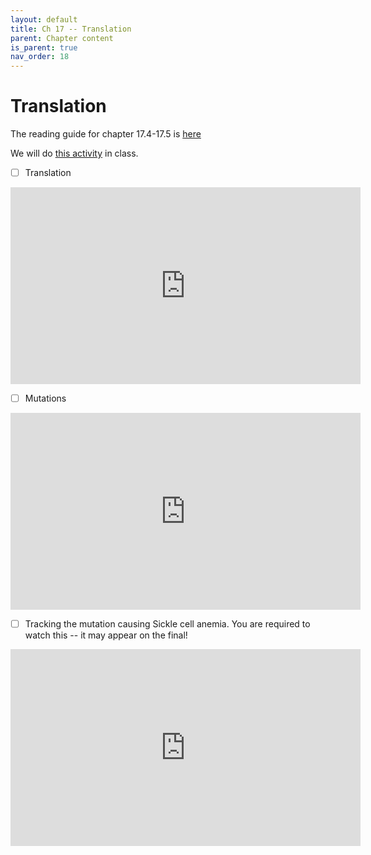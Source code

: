 ```yaml
---
layout: default
title: Ch 17 -- Translation
parent: Chapter content
is_parent: true
nav_order: 18
---
```


# Translation

The reading guide for chapter 17.4-17.5 is [here](ch17.4_rg.html)

We will do [this activity](ch17_Translation.html) in class.


- [ ] Translation
<iframe width="560" height="315" src="https://www.youtube.com/embed/mnlfWfENiCc" frameborder="0" allow="accelerometer; autoplay; clipboard-write; encrypted-media; gyroscope; picture-in-picture" allowfullscreen></iframe>

- [ ] Mutations
<iframe width="560" height="315" src="https://www.youtube.com/embed/zLmldcs5dTo" frameborder="0" allow="accelerometer; autoplay; clipboard-write; encrypted-media; gyroscope; picture-in-picture" allowfullscreen></iframe>

- [ ] Tracking the mutation causing Sickle cell anemia. You are required to watch this -- it may appear on the final!
<iframe width="560" height="315" src="https://www.youtube.com/embed/Zsbhvl2nVNE" frameborder="0" allow="accelerometer; autoplay; clipboard-write; encrypted-media; gyroscope; picture-in-picture" allowfullscreen></iframe>
